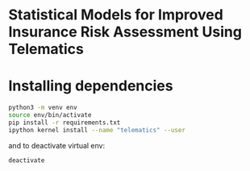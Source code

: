 # Statistical Models for Improved Insurance Risk Assessment Using Telematics

# Installing dependencies

```bash
python3 -m venv env
source env/bin/activate
pip install -r requirements.txt
ipython kernel install --name "telematics" --user
```

and to deactivate virtual env:

```bash
deactivate
```
